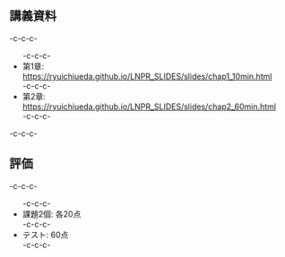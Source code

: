 <h2>講義資料</h2>-c-c-c-<ul>-c-c-c- 	<li>第1章: <a href="https://ryuichiueda.github.io/LNPR_SLIDES/slides/chap1_10min.html">https://ryuichiueda.github.io/LNPR_SLIDES/slides/chap1_10min.html</a></li>-c-c-c- 	<li>第2章: <a href="https://ryuichiueda.github.io/LNPR_SLIDES/slides/chap2_60min.html">https://ryuichiueda.github.io/LNPR_SLIDES/slides/chap2_60min.html</a></li>-c-c-c-</ul>-c-c-c-<h2>評価</h2>-c-c-c-<ul>-c-c-c- 	<li>課題2個: 各20点</li>-c-c-c- 	<li>テスト: 60点</li>-c-c-c-</ul>
